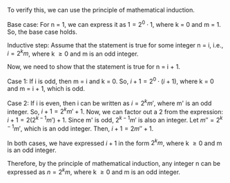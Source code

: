  To verify this, we can use the principle of mathematical induction.

Base case: For n = 1, we can express it as $1 = 2^0 \cdot 1$, where k = 0 and m = 1. So, the base case holds.

Inductive step: Assume that the statement is true for some integer n = i, i.e., $i = 2^k m$, where k $\geq{0}$ and m is an odd integer.

Now, we need to show that the statement is true for n = i + 1.

Case 1: If i is odd, then m = i and k = 0. So, $i + 1 = 2^0 \cdot (i + 1)$, where k = 0 and m = i + 1, which is odd.

Case 2: If i is even, then i can be written as $i = 2^k m'$, where m' is an odd integer. So, $i + 1 = 2^k m' + 1$. Now, we can factor out a 2 from the expression: $i + 1 = 2(2^{k-1}m') + 1$. Since m' is odd, $2^{k-1}m'$ is also an integer. Let $m'' = 2^{k-1}m'$, which is an odd integer. Then, $i + 1 = 2m'' + 1$.

In both cases, we have expressed $i + 1$ in the form $2^k m$, where k $\geq{0}$ and m is an odd integer.

Therefore, by the principle of mathematical induction, any integer n can be expressed as $n = 2^km$, where k $\geq{0}$ and m is an odd integer.